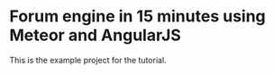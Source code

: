 # Forum engine in 15 minutes using Meteor and AngularJS

This is the example project for the tutorial.
